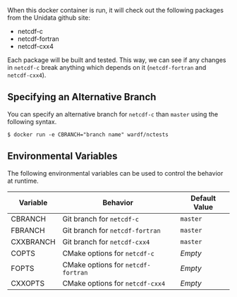 When this docker container is run, it will check out the following packages from the Unidata github site:

* netcdf-c
* netcdf-fortran
* netcdf-cxx4

Each package will be built and tested.  This way, we can see if any changes in `netcdf-c` break anything which depends on it (`netcdf-fortran` and `netcdf-cxx4`).

## Specifying an Alternative Branch

You can specify an alternative branch for `netcdf-c` than `master` using the following syntax.

    $ docker run -e CBRANCH="branch name" wardf/nctests
    
## Environmental Variables

The following environmental variables can be used to control the behavior at runtime.

Variable | Behavior | Default Value
----|----|----
CBRANCH | Git branch for `netcdf-c` | `master`
FBRANCH | Git branch for `netcdf-fortran` | `master`
CXXBRANCH | Git branch for `netcdf-cxx4` | `master`
COPTS | CMake options for `netcdf-c` | *Empty*
FOPTS | CMake options for `netcdf-fortran` | *Empty*
CXXOPTS | CMake options for `netcdf-cxx4` | *Empty*